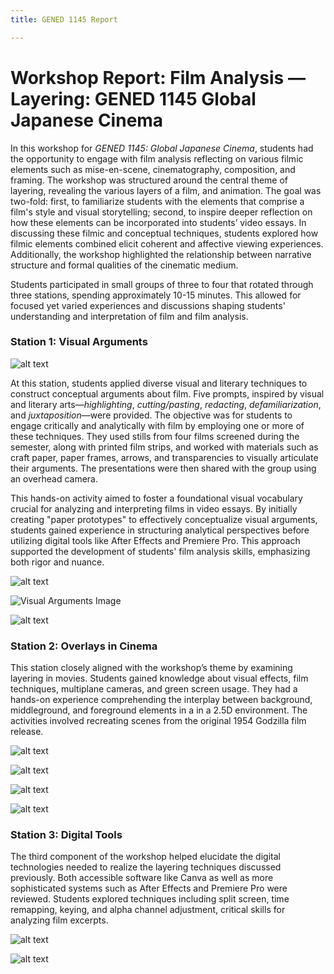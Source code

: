 ```yaml
---
title: GENED 1145 Report

---
```


# Workshop Report: Film Analysis — Layering: GENED 1145 Global Japanese Cinema



In this workshop for *GENED 1145: Global Japanese Cinema*, students had the opportunity to engage with film analysis reflecting on various filmic elements such as mise-en-scene, cinematography, composition, and framing. The workshop was structured around the central theme of layering, revealing the various layers of a film, and animation. The goal was two-fold: first, to familiarize students with the elements that comprise a film's style and visual storytelling; second, to inspire deeper reflection on how these elements can be incorporated into students’ video essays. In discussing these filmic and conceptual techniques, students explored how filmic elements combined elicit coherent and affective viewing experiences. Additionally, the workshop highlighted the relationship between narrative structure and formal qualities of the cinematic medium.

Students participated in small groups of three to four that rotated through three stations, spending approximately 10-15 minutes. This allowed for focused yet varied experiences and discussions shaping students' understanding and interpretation of film and film analysis.

### Station 1: Visual Arguments

![alt text](https://files.slack.com/files-pri/T0HTW3H0V-F066WUWANFR/ptompt_cards7.jpg?pub_secret=e5a2e59f5e)

At this station, students applied diverse visual and literary techniques to construct conceptual arguments about film. Five prompts, inspired by visual and literary arts—*highlighting*, *cutting/pasting*, *redacting*, *defamiliarization*, and *juxtaposition*—were provided. The objective was for students to engage critically and analytically with film by employing one or more of these techniques. They used stills from four films screened during the semester, along with printed film strips, and worked with materials such as craft paper, paper frames, arrows, and transparencies to visually articulate their arguments. The presentations were then shared with the group using an overhead camera.

This hands-on activity aimed to foster a foundational visual vocabulary crucial for analyzing and interpreting films in video essays. By initially creating "paper prototypes" to effectively conceptualize visual arguments, students gained experience in structuring analytical perspectives before utilizing digital tools like After Effects and Premiere Pro. This approach supported the development of students' film analysis skills, emphasizing both rigor and nuance.

![alt text](https://files.slack.com/files-pri/T0HTW3H0V-F0674QECMU6/img_2470.jpg?pub_secret=f7670bd424)

![Visual Arguments Image](https://files.slack.com/files-pri/T0HTW3H0V-F060PD4LVB9/sample-paper-overlays\_540.gif?pub\_secret=4d9b8f93ce)

![alt text](https://files.slack.com/files-pri/T0HTW3H0V-F06F8L9M7K3/frame.gif?pub_secret=d2dfd4061c)


### Station 2: Overlays in Cinema
This station closely aligned with the workshop’s theme by examining layering in movies. Students gained knowledge about visual effects, film techniques, multiplane cameras, and green screen usage. They had a hands-on experience comprehending the interplay between background, middleground, and foreground elements in a in a 2.5D environment. The activities involved recreating scenes from the original 1954 Godzilla film release.



![alt text](https://files.slack.com/files-pri/T0HTW3H0V-F061ZEHNMTM/for-gifs-25_540.gif?pub_secret=122071f419)

![alt text](https://files.slack.com/files-pri/T0HTW3H0V-F062KMGJTLY/godzilla-2_360.gif?pub_secret=f553af23a2)

![alt text](https://files.slack.com/files-pri/T0HTW3H0V-F061TNA7D0D/godzilla-1_360.gif?pub_secret=fc662cc603)

![alt text](https://files.slack.com/files-pri/T0HTW3H0V-F061JG9PDB9/for-gifs_360.gif?pub_secret=62b174392d)



### Station 3: Digital Tools
The third component of the workshop helped elucidate the digital technologies needed to realize the layering techniques discussed previously. Both accessible software like Canva as well as more sophisticated systems such as After Effects and Premiere Pro were reviewed. Students explored techniques including split screen, time remapping, keying, and alpha channel adjustment, critical skills for analyzing film excerpts.

![alt text](https://files.slack.com/files-pri/T0HTW3H0V-F062MKEDUNL/multiplane-2.5d_extended_360.gif?pub_secret=4f44dbce67)




![alt text](https://files.slack.com/files-pri/T0HTW3H0V-F0678JR1PGD/img_2482.jpg?pub_secret=cd5e2021a0)

